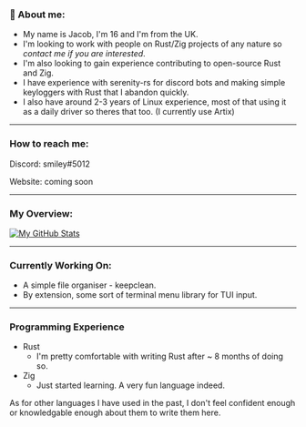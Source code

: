 ### 👋 About me:

- My name is Jacob, I'm 16 and I'm from the UK.
- I'm looking to work with people on Rust/Zig projects of any nature so _contact me if you are interested_.
- I'm also looking to gain experience contributing to open-source Rust and Zig.
- I have experience with serenity-rs for discord bots and making simple keyloggers with Rust that I abandon quickly.
- I also have around 2-3 years of Linux experience, most of that using it as a daily driver so theres that too. (I currently use Artix)
---

### How to reach me:

Discord: smiley#5012

Website: coming soon

---
### My Overview:
[![My GitHub Stats](https://github-readme-stats.vercel.app/api?username=JacobHin2&show_icons=true&theme=radical&border_radius=15)](https://github.com/anuraghazra/github-readme-stats)

---
### Currently Working On:
- A simple file organiser - keepclean.
- By extension, some sort of terminal menu library for TUI input.

---
### Programming Experience

- Rust
  - I'm pretty comfortable with writing Rust after ~ 8 months of doing so.
- Zig
  - Just started learning. A very fun language indeed.



As for other languages I have used in the past, I don't feel confident enough or knowledgable enough about them to write them here.
